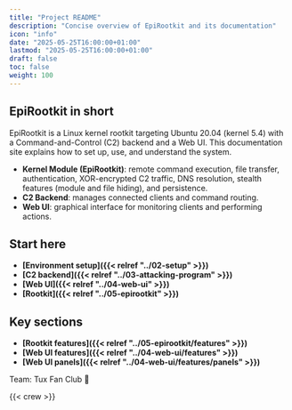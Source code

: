 ```yaml
---
title: "Project README"
description: "Concise overview of EpiRootkit and its documentation"
icon: "info"
date: "2025-05-25T16:00:00+01:00"
lastmod: "2025-05-25T16:00:00+01:00"
draft: false
toc: false
weight: 100
---
```


## EpiRootkit in short

EpiRootkit is a Linux kernel rootkit targeting Ubuntu 20.04 (kernel 5.4) with a Command-and-Control (C2) backend and a Web UI. This documentation site explains how to set up, use, and understand the system.

- **Kernel Module (EpiRootkit)**: remote command execution, file transfer, authentication, XOR-encrypted C2 traffic, DNS resolution, stealth features (module and file hiding), and persistence.
- **C2 Backend**: manages connected clients and command routing.
- **Web UI**: graphical interface for monitoring clients and performing actions.

## Start here

- **[Environment setup]({{< relref "../02-setup" >}})**
- **[C2 backend]({{< relref "../03-attacking-program" >}})**
- **[Web UI]({{< relref "../04-web-ui" >}})**
- **[Rootkit]({{< relref "../05-epirootkit" >}})**

## Key sections

- **[Rootkit features]({{< relref "../05-epirootkit/features" >}})**
- **[Web UI features]({{< relref "../04-web-ui/features" >}})**
- **[Web UI panels]({{< relref "../04-web-ui/features/panels" >}})**


Team: Tux Fan Club 🐧

{{< crew >}}